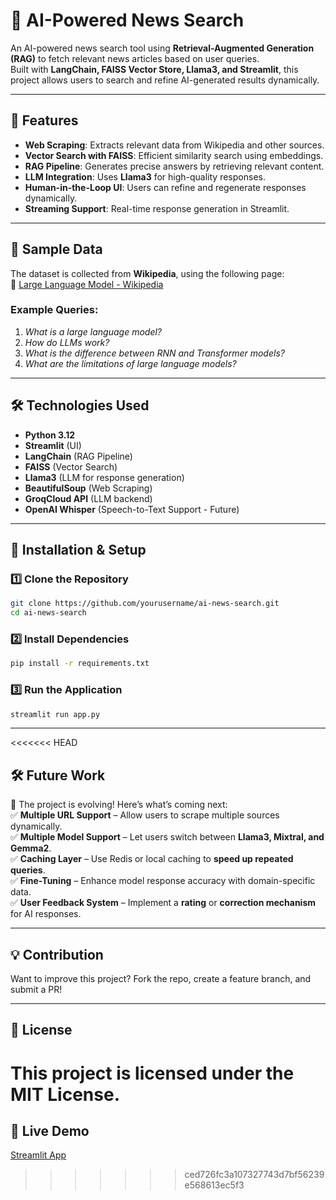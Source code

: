 # 📰 AI-Powered News Search

An AI-powered news search tool using **Retrieval-Augmented Generation (RAG)** to fetch relevant news articles based on user queries.  
Built with **LangChain, FAISS Vector Store, Llama3, and Streamlit**, this project allows users to search and refine AI-generated results dynamically.  

---

## 🚀 Features
- **Web Scraping**: Extracts relevant data from Wikipedia and other sources.
- **Vector Search with FAISS**: Efficient similarity search using embeddings.
- **RAG Pipeline**: Generates precise answers by retrieving relevant content.
- **LLM Integration**: Uses **Llama3** for high-quality responses.
- **Human-in-the-Loop UI**: Users can refine and regenerate responses dynamically.
- **Streaming Support**: Real-time response generation in Streamlit.

---

## 📜 Sample Data
The dataset is collected from **Wikipedia**, using the following page:  
🔗 [Large Language Model - Wikipedia](https://en.wikipedia.org/wiki/Large_language_model)

### **Example Queries**:
1. *What is a large language model?*
2. *How do LLMs work?*
3. *What is the difference between RNN and Transformer models?*
4. *What are the limitations of large language models?*

---

## 🛠️ Technologies Used
- **Python 3.12**
- **Streamlit** (UI)
- **LangChain** (RAG Pipeline)
- **FAISS** (Vector Search)
- **Llama3** (LLM for response generation)
- **BeautifulSoup** (Web Scraping)
- **GroqCloud API** (LLM backend)
- **OpenAI Whisper** (Speech-to-Text Support - Future)

---

## 🔧 Installation & Setup

### **1️⃣ Clone the Repository**  
```bash
git clone https://github.com/yourusername/ai-news-search.git
cd ai-news-search
```

### **2️⃣ Install Dependencies**  
```bash
pip install -r requirements.txt
```

### **3️⃣ Run the Application**  
```bash
streamlit run app.py
```

---

<<<<<<< HEAD
## 🛠️ Future Work
🚀 The project is evolving! Here’s what’s coming next:  
✅ **Multiple URL Support** – Allow users to scrape multiple sources dynamically.  
✅ **Multiple Model Support** – Let users switch between **Llama3, Mixtral, and Gemma2**.  
✅ **Caching Layer** – Use Redis or local caching to **speed up repeated queries**.  
✅ **Fine-Tuning** – Enhance model response accuracy with domain-specific data.  
✅ **User Feedback System** – Implement a **rating** or **correction mechanism** for AI responses.  

---

## 💡 Contribution
Want to improve this project? Fork the repo, create a feature branch, and submit a PR!

---

## 📌 License
This project is licensed under the MIT License.
=======
## 🔗 **Live Demo**  
[Streamlit App](https://your-streamlit-app-link)  
>>>>>>> ced726fc3a107327743d7bf56239e568613ec5f3

